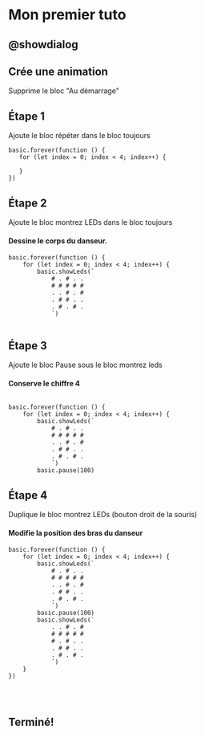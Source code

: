 # Mon premier tuto

## @showdialog
## Crée une animation
Supprime le bloc "Au démarrage"

## Étape 1

Ajoute le bloc répéter dans le bloc toujours

 ```blocks
basic.forever(function () {
    for (let index = 0; index < 4; index++) {

    }
})
```
## Étape 2

Ajoute le bloc montrez LEDs dans le bloc toujours
#### Dessine le corps du danseur.

```blocks
basic.forever(function () {
    for (let index = 0; index < 4; index++) {
        basic.showLeds(`
            # . # . .
            # # # # #
            . . # . #
            . # # . .
            . # . # .
            `)


```

## Étape 3

Ajoute le bloc Pause sous le bloc montrez leds
#### Conserve le chiffre 4

```blocks

basic.forever(function () {
    for (let index = 0; index < 4; index++) {
        basic.showLeds(`
            # . # . .
            # # # # #
            . . # . #
            . # # . .
            . # . # .
            `)
        basic.pause(100)

```

## Étape 4

Duplique le bloc montrez LEDs (bouton droit de la souris)
#### Modifie la position des bras du danseur

```blocks
basic.forever(function () {
    for (let index = 0; index < 4; index++) {
        basic.showLeds(`
            # . # . .
            # # # # #
            . . # . #
            . # # . .
            . # . # .
            `)
        basic.pause(100)
        basic.showLeds(`
            . . # . #
            # # # # #
            # . # . .
            . # # . .
            . # . # .
            `)
    }
})


   

```

## Terminé! 